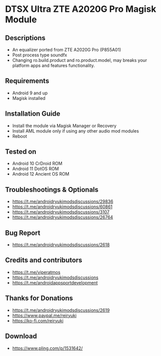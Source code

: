 # DTSX Ultra ZTE A2020G Pro Magisk Module

## Descriptions
- An equalizer ported from ZTE A2020G Pro (P855A01)
- Post process type soundfx
- Changing ro.build.product and ro.product.model, may breaks your platform apps and features functionality.

## Requirements
- Android 9 and up
- Magisk installed

## Installation Guide
- Install the module via Magisk Manager or Recovery
- Install AML module only if using any other audio mod modules
- Reboot

## Tested on
- Android 10 CrDroid ROM
- Android 11 DotOS ROM
- Android 12 Ancient OS ROM

## Troubleshootings & Optionals
- https://t.me/androidryukimodsdiscussions/29836
- https://t.me/androidryukimodsdiscussions/60861
- https://t.me/androidryukimodsdiscussions/3107
- https://t.me/androidryukimodsdiscussions/26764

## Bug Report
- https://t.me/androidryukimodsdiscussions/2618

## Credits and contributors
- https://t.me/viperatmos
- https://t.me/androidryukimodsdiscussions
- https://t.me/androidappsportdevelopment

## Thanks for Donations
- https://t.me/androidryukimodsdiscussions/2619
- https://www.paypal.me/reiryuki
- https://ko-fi.com/reiryuki

## Download
- https://www.pling.com/p/1531642/
